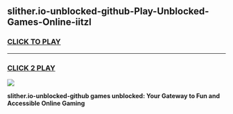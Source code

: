 
## slither.io-unblocked-github-Play-Unblocked-Games-Online-iitzl
<h3>
<a href="https://premium76.site?title=slither.io-unblocked-github&ref=25A">CLICK TO PLAY</a></h3>
<hr>

<h3>
<a href="https://premium76.site?title=slither.io-unblocked-github&ref=25A">CLICK 2 PLAY</a>
  
</h3>

<a href="https://premium76.site?title=slither.io-unblocked-github&ref=25A"><img src="https://clearcache.store/games.png"></a>


**slither.io-unblocked-github games unblocked: Your Gateway to Fun and Accessible Online Gaming**

